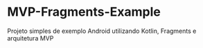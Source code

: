 # MVP-Fragments-Example
Projeto simples de exemplo Android utilizando Kotlin, Fragments e arquitetura MVP
